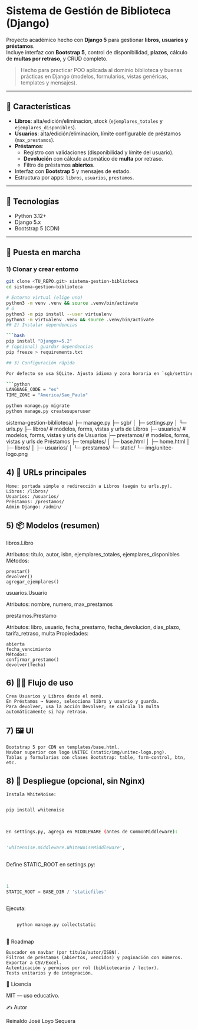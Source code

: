 # Sistema de Gestión de Biblioteca (Django)

Proyecto académico hecho con **Django 5** para gestionar **libros, usuarios y préstamos**.  
Incluye interfaz con **Bootstrap 5**, control de disponibilidad, **plazos**, cálculo de **multas por retraso**, y CRUD completo.

> Hecho para practicar POO aplicada al dominio biblioteca y buenas prácticas en Django (modelos, formularios, vistas genéricas, templates y mensajes).

---

## 🧭 Características
- **Libros**: alta/edición/eliminación, stock (`ejemplares_totales` y `ejemplares_disponibles`).
- **Usuarios**: alta/edición/eliminación, límite configurable de préstamos (`max_prestamos`).
- **Préstamos**:
  - Registro con validaciones (disponibilidad y límite del usuario).
  - **Devolución** con cálculo automático de **multa** por retraso.
  - Filtro de préstamos **abiertos**.
- Interfaz con **Bootstrap 5** y mensajes de estado.
- Estructura por apps: `libros`, `usuarios`, `prestamos`.

---

## 🧰 Tecnologías
- Python 3.12+
- Django 5.x
- Bootstrap 5 (CDN)

---

## 🚀 Puesta en marcha

### 1) Clonar y crear entorno
```bash
git clone <TU_REPO.git> sistema-gestion-biblioteca
cd sistema-gestion-biblioteca

# Entorno virtual (elige uno)
python3 -m venv .venv && source .venv/bin/activate
# ó
python3 -m pip install --user virtualenv
python3 -m virtualenv .venv && source .venv/bin/activate
## 2) Instalar dependencias

```bash
pip install "Django>=5.2"
# (opcional) guardar dependencias
pip freeze > requirements.txt

## 3) Configuración rápida

Por defecto se usa SQLite. Ajusta idioma y zona horaria en `sgb/settings.py`:

```python
LANGUAGE_CODE = "es"
TIME_ZONE = "America/Sao_Paulo"

python manage.py migrate
python manage.py createsuperuser
```

sistema-gestion-biblioteca/
├─ manage.py
├─ sgb/
│  ├─ settings.py
│  └─ urls.py
├─ libros/      # modelos, forms, vistas y urls de Libros
├─ usuarios/    # modelos, forms, vistas y urls de Usuarios
├─ prestamos/   # modelos, forms, vistas y urls de Préstamos
├─ templates/
│  ├─ base.html
│  ├─ home.html
│  ├─ libros/
│  ├─ usuarios/
│  └─ prestamos/
└─ static/
   └─ img/unitec-logo.png

## 4) 🔗 URLs principales 

    Home: portada simple o redirección a Libros (según tu urls.py).
    Libros: /libros/
    Usuarios: /usuarios/
    Préstamos: /prestamos/
    Admin Django: /admin/
     

 
## 5) 📦 Modelos (resumen) 
libros.Libro 

Atributos: titulo, autor, isbn, ejemplares_totales, ejemplares_disponibles
Métodos:   

    prestar()  
    devolver()  
    agregar_ejemplares()
     

 
usuarios.Usuario 

Atributos: nombre, numero, max_prestamos 
 
prestamos.Prestamo 

Atributos: libro, usuario, fecha_prestamo, fecha_devolucion, dias_plazo, tarifa_retraso, multa
Propiedades:   

    abierta  
    fecha_vencimiento
    Métodos:  
    confirmar_prestamo()  
    devolver(fecha)
     

 
## 6) 🧑‍💻 Flujo de uso 

    Crea Usuarios y Libros desde el menú.
    En Préstamos → Nuevo, selecciona libro y usuario y guarda.
    Para devolver, usa la acción Devolver; se calcula la multa automáticamente si hay retraso.
     

 
## 7) 🖼️ UI 

    Bootstrap 5 por CDN en templates/base.html.
    Navbar superior con logo UNITEC (static/img/unitec-logo.png).
    Tablas y formularios con clases Bootstrap: table, form-control, btn, etc.
     

 
## 8) 🔧 Despliegue (opcional, sin Nginx) 

    Instala WhiteNoise: 
```bash

pip install whitenoise
 
 

En settings.py, agrega en MIDDLEWARE (antes de CommonMiddleware): 
```
```python
 
'whitenoise.middleware.WhiteNoiseMiddleware',
 
 ```

Define STATIC_ROOT en settings.py: 
```python
 
 
1
STATIC_ROOT = BASE_DIR / 'staticfiles'
 
 ```

Ejecuta: 
``` bash
 
    python manage.py collectstatic
     
```
     

 
📌 Roadmap 

    Buscador en navbar (por título/autor/ISBN).
    Filtros de préstamos (abiertos, vencidos) y paginación con números.
    Exportar a CSV/Excel.
    Autenticación y permisos por rol (bibliotecario / lector).
    Tests unitarios y de integración.
     

 
📄 Licencia 

MIT — uso educativo. 
 
✍️ Autor 

Reinaldo José Loyo Sequera 